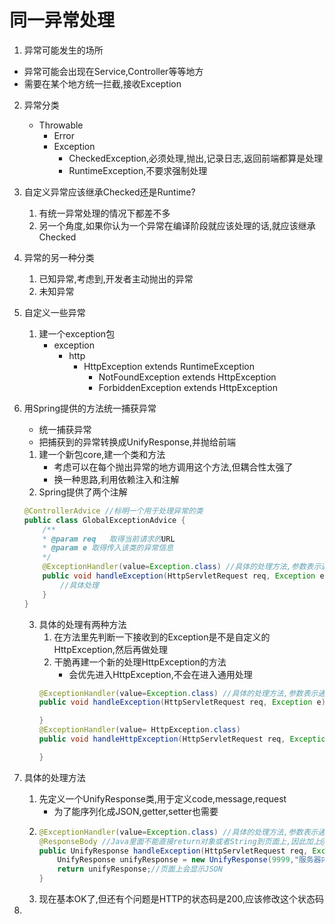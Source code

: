 # 同一异常处理
1. 异常可能发生的场所
- 异常可能会出现在Service,Controller等等地方
- 需要在某个地方统一拦截,接收Exception
2. 异常分类
    - Throwable
        - Error
        - Exception
            - CheckedException,必须处理,抛出,记录日志,返回前端都算是处理
            - RuntimeException,不要求强制处理
3. 自定义异常应该继承Checked还是Runtime?
    1. 有统一异常处理的情况下都差不多
    2. 另一个角度,如果你认为一个异常在编译阶段就应该处理的话,就应该继承Checked
4. 异常的另一种分类
    1. 已知异常,考虑到,开发者主动抛出的异常
    2. 未知异常

3. 自定义一些异常
    1. 建一个exception包
        - exception
            - http
                - HttpException extends RuntimeException
                    - NotFoundException extends HttpException
                    - ForbiddenException extends HttpException
2. 用Spring提供的方法统一捕获异常
    - 统一捕获异常
    - 把捕获到的异常转换成UnifyResponse,并抛给前端
    1. 建一个新包core,建一个类和方法
        - 考虑可以在每个抛出异常的地方调用这个方法,但耦合性太强了
        - 换一种思路,利用依赖注入和注解
    2. Spring提供了两个注解
    ```java
    @ControllerAdvice //标明一个用于处理异常的类
    public class GlobalExceptionAdvice {
        /**
        * @param req   取得当前请求的URL
        * @param e 取得传入该类的异常信息
        */
        @ExceptionHandler(value=Exception.class) //具体的处理方法,参数表示通用异常
        public void handleException(HttpServletRequest req, Exception e){
            //具体处理
        }
    }
    ```
    3. 具体的处理有两种方法
        1. 在方法里先判断一下接收到的Exception是不是自定义的HttpException,然后再做处理
        2. 干脆再建一个新的处理HttpException的方法
            - 会优先进入HttpException,不会在进入通用处理
        ```java
        @ExceptionHandler(value=Exception.class) //具体的处理方法,参数表示通用异常
        public void handleException(HttpServletRequest req, Exception e){

        }
        @ExceptionHandler(value= HttpException.class) 
        public void handleHttpException(HttpServletRequest req, Exception e){

        }
        ```
3. 具体的处理方法
    1. 先定义一个UnifyResponse类,用于定义code,message,request
        - 为了能序列化成JSON,getter,setter也需要
    2. 
        ```java
        @ExceptionHandler(value=Exception.class) //具体的处理方法,参数表示通用异常
        @ResponseBody //Java里面不能直接return对象或者String到页面上,因此加上@ResponseBody
        public UnifyResponse handleException(HttpServletRequest req, Exception e){
            UnifyResponse unifyResponse = new UnifyResponse(9999,"服务器内部异常","url");
            return unifyResponse;//页面上会显示JSON
        }
        ```
    3. 现在基本OK了,但还有个问题是HTTP的状态码是200,应该修改这个状态码
4. 